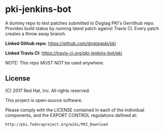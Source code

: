 # pki-jenkins-bot

A dummy repo to test patches submitted to Dogtag PKI's Gerrithub repo. Provides build status by running latest patch against Travis CI. Every patch creates a throw away branch.

**Linked Github repo:** https://github.com/dogtagpki/pki

**Linked Travis CI:** https://travis-ci.org/pki-jenkins-bot/pki

NOTE: This repo *MUST NOT* be used anywhere.

## License
(C) 2017 Red Hat, Inc. All rights reserved.

This project is open-source software.

Please comply with the LICENSE contained in each of the individual components, and the EXPORT CONTROL regulations defined at:

    http://pki.fedoraproject.org/wiki/PKI_Download
